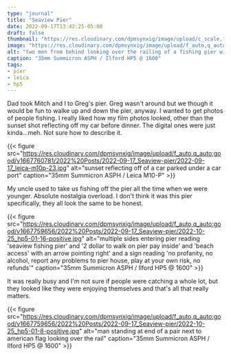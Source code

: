 ```yaml
---
type: "journal"
title: "Seaview Pier"
date: 2022-09-17T13:42:25-05:00
draft: false
thumbnail: "https://res.cloudinary.com/dpmsynxig/image/upload/c_scale,f_auto,q_auto:good,w_740/v1667759656/2022%20Posts/2022-09-17_Seaview-pier/2022-10-25_hp5-01-14-positive.jpg"
image: "https://res.cloudinary.com/dpmsynxig/image/upload/f_auto,q_auto:good/v1667759656/2022%20Posts/2022-09-17_Seaview-pier/2022-10-25_hp5-01-14-positive.jpg"
alt: "two men from behind looking over the railing of a fishing pier with various equipment around them"
caption: "35mm Summicron ASPH / Ilford HP5 @ 1600"
tags:
- pier
- leica
- hp5
---
```


Dad took Mitch and I to Greg's pier. Greg wasn't around but we though it would be fun to walke up and down the pier, anyway. I wanted to get photos of people fishing. I really liked how my film photos looked, other than the sunset shot reflecting off my car before dinner. The digital ones were just kinda...meh. Not sure how to describe it.

{{< figure src="https://res.cloudinary.com/dpmsynxig/image/upload/f_auto,q_auto:good/v1667760781/2022%20Posts/2022-09-17_Seaview-pier/2022-09-17_leica-m10p-23.jpg" alt="sunset reflecting off of a car parked under a car port" caption="35mm Summicron ASPH / Leica M10-P" >}}

My uncle used to take us fishing off the pier all the time when we were younger. Absolute nostalgia overload. I don't think it was this pier specifically, they all look the same to be honest. 

{{< figure src="https://res.cloudinary.com/dpmsynxig/image/upload/f_auto,q_auto:good/v1667759656/2022%20Posts/2022-09-17_Seaview-pier/2022-10-25_hp5-01-16-positive.jpg" alt="multiple sides entering pier reading 'seaview fishing pier' and '2 dollar to walk on pier pay inside' and 'beach access' with an arrow pointing right' and a sign reading 'no profanity, no alcohol, report any problems to pier house, play at your own risk, no refunds'" caption="35mm Summicron ASPH / Ilford HP5 @ 1600" >}}

It was really busy and I'm not sure if people were catching a whole lot, but they looked like they were enjoying themselves and that's all that really matters.

{{< figure src="https://res.cloudinary.com/dpmsynxig/image/upload/f_auto,q_auto:good/v1667759656/2022%20Posts/2022-09-17_Seaview-pier/2022-10-25_hp5-01-8-positive.jpg" alt="man standing at end of a pair next to american flag looking over the rail" caption="35mm Summicron ASPH / Ilford HP5 @ 1600" >}}

